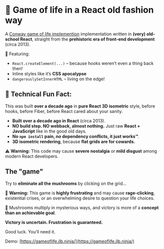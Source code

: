 # 🍄 Game of life in a React old fashion way

<!--<SHORT-PRESENTATION>-->
A [Conway game of life implemention](https://en.wikipedia.org/wiki/Conway%27s_Game_of_Life) implementation written in **(very) old-school React**, straight from the **prehistoric era of front-end development** (circa 2013).  

🦖 Featuring:
- `React.createElement(...)` – because hooks weren’t even a thing back then!  
- Inline styles like it’s **CSS apocalypse**  
- `dangerouslySetInnerHTML` – living on the edge!  

<!--</SHORT-PRESENTATION>-->

## 💾 Technical Fun Fact:

This was built **over a decade ago** in **pure React 3D isometric** style, before hooks, before Fiber, before React cared about your sanity.  

- **Built over a decade ago in React** (circa 2013).  
- **NO build step. NO webback, almost nothing.** Just raw **React + JavaScript** like in the good old days.  
- **No `npm install` pain, no dependency conflicts, it just works™**.  
- **3D isometric rendering**, because **flat grids are for cowards.**  

⚠️ **Warning:** This code may cause **severe nostalgia** or **mild disgust** among modern React developers.  


## The "game"

Try to **eliminate all the mushrooms** by clicking on the grid...  

🚨 **Warning:** This game is **highly frustrating** and may cause **rage-clicking**, existential crises, or an overwhelming desire to question your life choices.  

🍄 Mushrooms multiply in mysterious ways, and victory is more of a **concept than an achievable goal**.  

**Victory is uncertain. Frustration is guaranteed.**  

Good luck. You’ll need it.  


Demo: [https://gameoflife.jlb.ninja/](https://gameoflife.jlb.ninja/)
